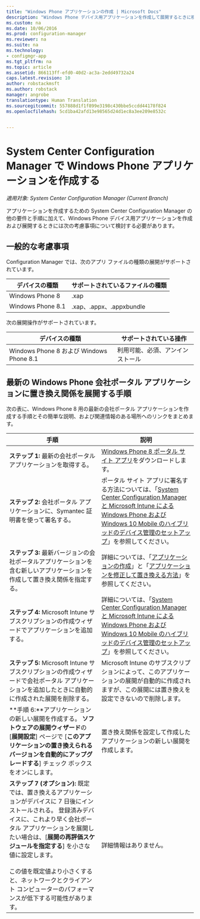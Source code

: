 ```yaml
---
title: "Windows Phone アプリケーションの作成 | Microsoft Docs"
description: "Windows Phone デバイス用アプリケーションを作成して展開するときに検討する必要がある考慮事項について説明します。"
ms.custom: na
ms.date: 10/06/2016
ms.prod: configuration-manager
ms.reviewer: na
ms.suite: na
ms.technology:
- configmgr-app
ms.tgt_pltfrm: na
ms.topic: article
ms.assetid: 866113ff-efd0-40d2-ac3a-2edd49732a24
caps.latest.revision: 10
author: robstackmsft
ms.author: robstack
manager: angrobe
translationtype: Human Translation
ms.sourcegitcommit: 557888d1f1f899e3198c430bbe5ccdd44178f824
ms.openlocfilehash: 5cd1ba42afd13e98565d24d1ec8a3ee209e8532c


---
```

# <a name="create-windows-phone-applications-with-system-center-configuration-manager"></a>System Center Configuration Manager で Windows Phone アプリケーションを作成する

*適用対象: System Center Configuration Manager (Current Branch)*

アプリケーションを作成するための System Center Configuration Manager の他の要件と手順に加えて、Windows Phone デバイス用アプリケーションを作成および展開するときには次の考慮事項について検討する必要があります。  

## <a name="general-considerations"></a>一般的な考慮事項  
 Configuration Manager では、次のアプリ ファイルの種類の展開がサポートされています。  

|デバイスの種類|サポートされているファイルの種類|  
|-----------------|---------------------|  
|Windows Phone 8|.xap|  
|Windows Phone 8.1|.xap、.appx、.appxbundle|  

 次の展開操作がサポートされています。  

|デバイスの種類|サポートされている操作|  
|-----------------|-----------------------|  
|Windows Phone 8 および Windows Phone 8.1|利用可能、必須、アンインストール|  

## <a name="steps-to-deploy-the-latest-windows-phone-company-portal-app-with-supersedence"></a>最新の Windows Phone 会社ポータル アプリケーションに置き換え関係を展開する手順  
 次の表に、Windows Phone 8 用の最新の会社ポータル アプリケーションを作成する手順とその簡単な説明、および関連情報のある場所へのリンクをまとめます。  

|手順|説明|  
|----------|----------------------|  
|**ステップ 1:** 最新の会社ポータル アプリケーションを取得する。|[Windows Phone 8 ポータル サイト アプリ](http://go.microsoft.com/fwlink/?LinkId=268440)をダウンロードします。|  
|**ステップ 2:** 会社ポータル アプリケーションに、Symantec 証明書を使って署名する。|ポータル サイト アプリに署名する方法については、「[System Center Configuration Manager と Microsoft Intune による Windows Phone および Windows 10 Mobile のハイブリッドのデバイス管理のセットアップ](../../mdm/deploy-use/enroll-hybrid-windows.md)」を参照してください。|  
|**ステップ 3:** 最新バージョンの会社ポータルアプリケーションを含む新しいアプリケーションを作成して置き換え関係を指定する。|詳細については、「[アプリケーションの作成](../../apps/deploy-use/create-applications.md)」と「[アプリケーションを修正して置き換える方法](../../apps/deploy-use/revise-and-supersede-applications.md)」を参照してください。|  
|**ステップ 4:** Microsoft Intune サブスクリプションの作成ウィザードでアプリケーションを追加する。|詳細については、「[System Center Configuration Manager と Microsoft Intune による Windows Phone および Windows 10 Mobile のハイブリッドのデバイス管理のセットアップ](../../mdm/deploy-use/enroll-hybrid-windows.md)」を参照してください。|  
|**ステップ 5:** Microsoft Intune サブスクリプションの作成ウィザードで会社ポータル アプリケーションを追加したときに自動的に作成された展開を削除する。|Microsoft Intune のサブスクリプションによって、このアプリケーションの展開が自動的に作成されますが、この展開には置き換えを設定できないので削除します。|  
|**手順 6:**アプリケーションの新しい展開を作成する。 **ソフトウェアの展開ウィザード**の [**展開設定**] ページで [**このアプリケーションの置き換えられるバージョンを自動的にアップグレードする**] チェック ボックスをオンにします。|置き換え関係を設定して作成したアプリケーションの新しい展開を作成します。|  
|**ステップ 7 (オプション):** 既定では、置き換えるアプリケーションがデバイスに 7 日後にインストールされる。 登録済みデバイスに、これより早く会社ポータル アプリケーションを展開したい場合は、[**展開の再評価スケジュールを指定する**] を小さな値に設定します。<br /><br /> この値を既定値より小さくすると、ネットワークとクライアント コンピューターのパフォーマンスが低下する可能性があります。|詳細情報はありません。|  



<!--HONumber=Dec16_HO3-->


